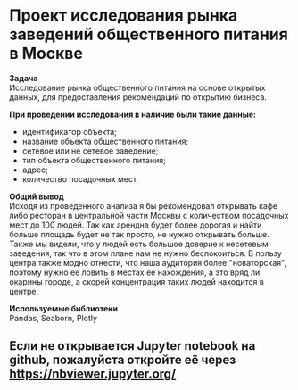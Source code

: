 # Проект исследования рынка заведений общественного питания в Москве    

**Задача**  
Исследование рынка общественного питания на основе открытых данных, для предоставления рекомендаций по открытию бизнеса.  


**При проведении исследования в наличие были такие данные:**  
 
- идентификатор объекта;
- название объекта общественного питания;
- сетевое или не сетевое заведение;
- тип объекта общественного питания;
- адрес;
- количество посадочных мест. 

**Общий вывод**  
Исходя из проведенного анализа я бы рекомендовал открывать кафе либо ресторан в центральной части Москвы с количеством посадочных мест до 100 людей. Так как арендна будет более дорогая и найти больше площадь будет не так просто, не нужно открывать больше. Также мы видели, что у людей есть большое доверие к несетевым заведения, так что в этом плане нам не нужно беспокоиться. В пользу центра также модно отнести, что наша аудитория более "новаторская", поэтому нужно ее ловить в местах ее нахождения, а это вряд ли окарины городе, а скорей концентрация таких людей находится в центре.  


**Используемые библиотеки**  
Pandas, Seaborn, Plotly


## Если не открывается Jupyter notebook на github, пожалуйста откройте её через https://nbviewer.jupyter.org/
